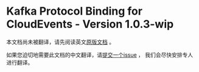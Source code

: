 # Kafka Protocol Binding for CloudEvents - Version 1.0.3-wip

本文档尚未被翻译，请先阅读英文[原版文档](../../../bindings/kafka-protocol-binding.md) 。

如果您迫切地需要此文档的中文翻译，请[提交一个issue](https://github.com/cloudevents/spec/issues) ，
我们会尽快安排专人进行翻译。